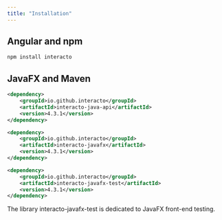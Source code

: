 ```yaml
---
title: "Installation"
---
```


## Angular and npm
```bash
npm install interacto
```

## JavaFX and Maven
```xml
<dependency>
    <groupId>io.github.interacto</groupId>
    <artifactId>interacto-java-api</artifactId>
    <version>4.3.1</version>
</dependency>

<dependency>
    <groupId>io.github.interacto</groupId>
    <artifactId>interacto-javafx</artifactId>
    <version>4.3.1</version>
</dependency>

<dependency>
    <groupId>io.github.interacto</groupId>
    <artifactId>interacto-javafx-test</artifactId>
    <version>4.3.1</version>
</dependency>
```

The library interacto-javafx-test is dedicated to JavaFX front-end testing.

